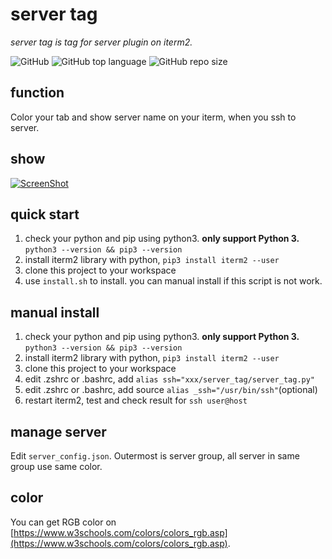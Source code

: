 # server tag
*server tag is tag for server plugin on iterm2.*

![GitHub](https://img.shields.io/github/license/shawn-bluce/server_tag)
![GitHub top language](https://img.shields.io/github/languages/top/shawn-bluce/server_tag)
![GitHub repo size](https://img.shields.io/github/repo-size/shawn-bluce/server_tag)

## function
Color your tab and show server name on your iterm, when you ssh to server.

## show
[![ScreenShot](https://raw.githubusercontent.com/shawn-bluce/pics_home/master/20200822140557.png)](https://www.bilibili.com/video/BV1r64y1c7su/)

## quick start
1. check your python and pip using python3. **only support Python 3.** `python3 --version && pip3 --version`
2. install iterm2 library with python, `pip3 install iterm2 --user`
3. clone this project to your workspace
4. use `install.sh` to install. you can manual install if this script is not work.

## manual install
1. check your python and pip using python3. **only support Python 3.** `python3 --version && pip3 --version`
2. install iterm2 library with python, `pip3 install iterm2 --user`
3. clone this project to your workspace
4. edit .zshrc or .bashrc, add `alias ssh="xxx/server_tag/server_tag.py"`
5. edit .zshrc or .bashrc, add source `alias _ssh="/usr/bin/ssh"`(optional)
6. restart iterm2, test and check result for `ssh user@host`

## manage server
Edit `server_config.json`. Outermost is server group, all server in same group use same color.

## color
You can get RGB color on [https://www.w3schools.com/colors/colors_rgb.asp](https://www.w3schools.com/colors/colors_rgb.asp).
